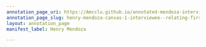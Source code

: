 ```yaml
---
annotation_page_uri: https://Amcclu.github.io/annotated-mendoza-interview/annotations/henry-mendoza-canvas-1-interviewee--relating-firsthand-experiences.json
annotation_page_slug: henry-mendoza-canvas-1-interviewee--relating-firsthand-experiences
layout: annotation_page
manifest_label: Henry Mendoza

---
```

